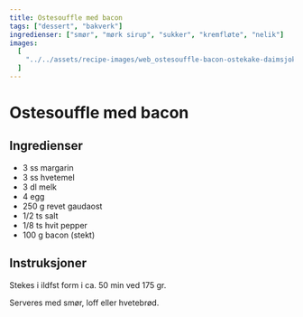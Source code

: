 ```yaml
---
title: Ostesouffle med bacon
tags: ["dessert", "bakverk"]
ingredienser: ["smør", "mørk sirup", "sukker", "kremfløte", "nelik"]
images:
  [
    "../../assets/recipe-images/web_ostesouffle-bacon-ostekake-daimsjokolade.jpg",
  ]
---
```


# Ostesouffle med bacon

## Ingredienser

- 3 ss margarin
- 3 ss hvetemel
- 3 dl melk
- 4 egg
- 250 g revet gaudaost
- 1/2 ts salt
- 1/8 ts hvit pepper
- 100 g bacon (stekt)

## Instruksjoner

Stekes i ildfst form i ca. 50 min ved 175 gr.

Serveres med smør, loff eller hvetebrød.
